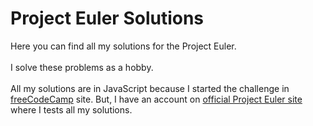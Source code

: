 # Project Euler Solutions

Here you can find all my solutions for the Project Euler.\
\
I solve these problems as a hobby.\
\
All my solutions are in JavaScript because I started the challenge in [freeCodeCamp][1] site. But, I have an account on [official Project Euler site][2] where I tests all my solutions.

[1]: https://www.freecodecamp.org/learn/project-euler/
[2]: https://projecteuler.net/
